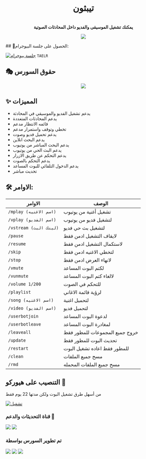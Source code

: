 <h1 align="center"><b>تيبثون </b></h1>

<p align="center">
    <br><b>يمكنك تشغيل الموسيقى والفديو داخل المحادثات الصوتية</b><br>
</p>
<p align="center">
    <a href="https://www.python.org/" alt="اللغة المستخدمة"> <img src="https://img.shields.io/badge/Made%20with-Python-black.svg?style=flat-square&logo=python&logoColor=blue&color=red" /></a>
</p>
## 🧪الحصول على جلسة البيوجرام:

[![جلسة بيوجرام](https://img.shields.io/badge/repl.it-generateString-yellowgreen)](https://replit.com/@levinalab/StringSession#main.py) ``TAELR``

## 🎭 حقوق السورس
<p align="center">
  <img src="https://telegra.ph/file/2d2c288212d9dd054a7a3.jpg">
</p>

## ✨ المميزات
- يدعم تشغيل الفديو والموسيقي في المحادثة
- يدعم المحادثات المتعددة
- قائمه الانتظار مدعم
- تخطي وتوقف واستمرار مدعم
- يدعم تحميل فديو وصوت 
- يدعم البحث انلاين
- يدعم البحث المباشر من يوتيوب
- يدعم البث الحي من يوتيوب
- يدعم التحكم عن طريق الازرار
- يدعم التحكم بالصوت
- يدعم الدخول التلقائي للبوت المساعد
- تحديث مباشر

## 🛠 الاوامر:
| الاوامر | الوصف |
| ------ | ------ |
| `/mplay (اسم الاغنيه)` | تشغيل أغنية من يوتيوب |
| `/vplay (اسم الفديو)` | لتشغيل فديو من يوتيوب |
| `/vstream (لينك البث)` | لتشغيل بث حي فديو|
| `/pause` | لايقاف التشغيل ادمن فقط |
| `/resume` | لاستكمال التشغيل ادمن فقط |
| `/skip` | لتخطي الاغنيه ادمن فقط |
| `/stop` | لانهاء العرض ادمن فقط |
| `/vmute` | لكتم البوت المساعد |
| `/vunmute` | لالغاء كتم البوت المساعد |
| `/volume 1/200` | للتحكم في الصوت  |
| `/playlist` | لرؤية قائمة الاغاني |
| `/song (اسم الاغنيه)` | لتحميل اغنية |
| `/video (اسم الفديو)` | لتحميل فديو |
| `/userbotjoin` | لدعوة البوت المساعد |
| `/userbotleave` | لمغادرة البوت المساعد |
| `/leaveall` | خروج جميع المجموعات للمطور فقط |
| `/update` | تحديث البوت للمطور فقط |
| `/restart` | للمطور فقط اعاده تشغيل البوت |
| `/clean` | مسح جميع الملفات |
| `/rmd` | مسح جميع الملفات المحمله |
## التنصيب على هيوركو 💜
من أسهل طرق تشغيل البوت ولكن مدتها 22 يوم فقط 

[![تشغيل](https://www.herokucdn.com/deploy/button.svg)](https://heroku.com/deploy?template=https://github.com/alfaransy/REWYT)






### قناة التحديثات والدعم 🎑
<a href="https://t.me/muisc_Tepthone"><img src="https://img.shields.io/badge/Join-Group%20Support-blue.svg?style=for-the-badge&logo=Telegram"></a> <a href="https://t.me/muisc_Tepthone"><img src="https://img.shields.io/badge/Join-Updates%20Channel-blue.svg?style=for-the-badge&logo=Telegram"></a>



### تم تطوير السورس بواسطة
<a href="https://t.me/P17_12"><img src="https://img.shields.io/badge/Dev%20Ammarco-blue.svg?style=for-the-badge&logo=Ammar"></a> <a href="https://t.me/P17_12"><img src="https://img.shields.io/badge/Dev%20Ammarco-blue.svg?style=for-the-badge&logo=Ammar"></a> <a href="https://t.me/XXUUU"><img src="https://img.shields.io/badge/Dev%20Ammarco-blue.svg?style=for-the-badge&logo=Ammar"></a>

